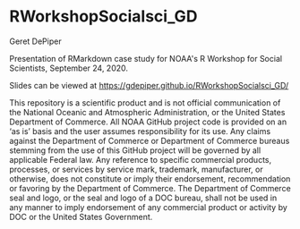 # RWorkshopSocialsci_GD
Geret DePiper

Presentation of RMarkdown case study for NOAA's R Workshop for Social Scientists, September 24, 2020.

Slides can be viewed at https://gdepiper.github.io/RWorkshopSocialsci_GD/

This repository is a scientific product and is not official communication of the National Oceanic and Atmospheric Administration, or the United States Department of Commerce. All NOAA GitHub project code is provided on an ‘as is’ basis and the user assumes responsibility for its use. Any claims against the Department of Commerce or Department of Commerce bureaus stemming from the use of this GitHub project will be governed by all applicable Federal law. Any reference to specific commercial products, processes, or services by service mark, trademark, manufacturer, or otherwise, does not constitute or imply their endorsement, recommendation or favoring by the Department of Commerce. The Department of Commerce seal and logo, or the seal and logo of a DOC bureau, shall not be used in any manner to imply endorsement of any commercial product or activity by DOC or the United States Government.
